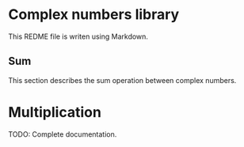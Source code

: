 # Complex numbers library

This REDME file is writen using Markdown. 
## Sum

This section describes the sum operation between complex numbers.

# Multiplication

TODO: Complete documentation.